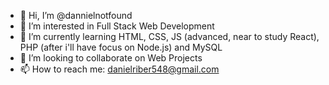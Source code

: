 - 👋 Hi, I’m @dannielnotfound
- 👀 I’m interested in Full Stack Web Development
- 🌱 I’m currently learning HTML, CSS, JS (advanced, near to study React), PHP (after i'll have focus on Node.js) and MySQL
- 💞️ I’m looking to collaborate on Web Projects
- 📫 How to reach me: danielriber548@gmail.com

<!---
dannielnotfound/dannielnotfound is a ✨ special ✨ repository because its `README.md` (this file) appears on your GitHub profile.
You can click the Preview link to take a look at your changes.
--->
